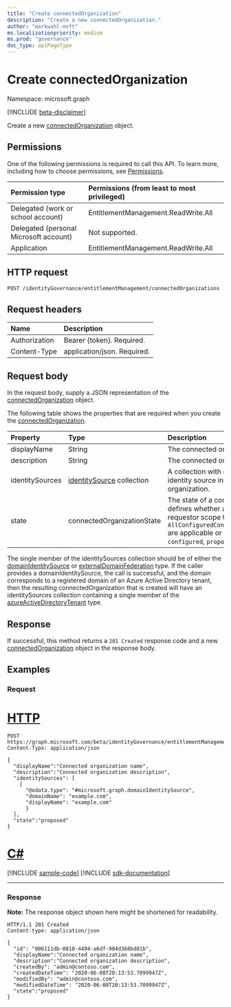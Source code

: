 ```yaml
---
title: "Create connectedOrganization"
description: "Create a new connectedOrganization."
author: "markwahl-msft"
ms.localizationpriority: medium
ms.prod: "governance"
doc_type: apiPageType
---
```


# Create connectedOrganization

Namespace: microsoft.graph

[!INCLUDE [beta-disclaimer](../../includes/beta-disclaimer.md)]

Create a new [connectedOrganization](../resources/connectedorganization.md) object.

## Permissions

One of the following permissions is required to call this API. To learn more, including how to choose permissions, see [Permissions](/graph/permissions-reference).

|Permission type|Permissions (from least to most privileged)|
|:---|:---|
| Delegated (work or school account)     | EntitlementManagement.ReadWrite.All |
| Delegated (personal Microsoft account) | Not supported. |
| Application                            | EntitlementManagement.ReadWrite.All |

## HTTP request

<!-- {
  "blockType": "ignored"
}
-->
```http
POST /identityGovernance/entitlementManagement/connectedOrganizations
```

## Request headers

|Name|Description|
|:---|:---|
|Authorization|Bearer {token}. Required.|
|Content-Type|application/json. Required.|

## Request body
In the request body, supply a JSON representation of the [connectedOrganization](../resources/connectedorganization.md) object.

The following table shows the properties that are required when you create the [connectedOrganization](../resources/connectedorganization.md).

|Property|Type|Description|
|:---|:---|:---|
|displayName|String|The connected organization name. |
|description|String|The connected organization description.|
|identitySources|[identitySource](../resources/identitysource.md) collection|A collection with one element, the initial identity source in this connected organization.|
|state|connectedOrganizationState|The state of a connected organization defines whether assignment policies with requestor scope type `AllConfiguredConnectedOrganizationSubjects` are applicable or not. Possible values are: `configured`, `proposed`.|

The single member of the identitySources collection should be of either the [domainIdentitySource](../resources/domainidentitysource.md) or [externalDomainFederation](../resources/externaldomainfederation.md) type.  If the caller provides a domainIdentitySource, the call is successful, and the domain corresponds to a registered domain of an Azure Active Directory tenant, then the resulting connectedOrganization that is created will have an identitySources collection containing a single member of the [azureActiveDirectoryTenant](../resources/azureactivedirectorytenant.md) type.

## Response

If successful, this method returns a `201 Created` response code and a new [connectedOrganization](../resources/connectedorganization.md) object in the response body.

## Examples

### Request

# [HTTP](#tab/http)
<!-- {
  "blockType": "request",
  "name": "create_connectedorganization_from_connectedorganizations"
}
-->
``` http
POST https://graph.microsoft.com/beta/identityGovernance/entitlementManagement/connectedOrganizations/
Content-Type: application/json

{
  "displayName":"Connected organization name",
  "description":"Connected organization description",
  "identitySources": [
    {
      "@odata.type": "#microsoft.graph.domainIdentitySource",
      "domainName": "example.com",
      "displayName": "example.com"
      }
  ],
  "state":"proposed"
}
```

# [C#](#tab/csharp)
[!INCLUDE [sample-code](../includes/snippets/csharp/create-connectedorganization-from-connectedorganizations-csharp-snippets.md)]
[!INCLUDE [sdk-documentation](../includes/snippets/snippets-sdk-documentation-link.md)]

---


### Response
**Note:** The response object shown here might be shortened for readability.
<!-- {
  "blockType": "response",
  "truncated": true,
  "@odata.type": "microsoft.graph.connectedOrganization"
}
-->
``` http
HTTP/1.1 201 Created
Content-type: application/json

{
  "id": "006111db-0810-4494-a6df-904d368bd81b",
  "displayName":"Connected organization name",
  "description":"Connected organization description",
  "createdBy": "admin@contoso.com",
  "createdDateTime": "2020-06-08T20:13:53.7099947Z",
  "modifiedBy": "admin@contoso.com",
  "modifiedDateTime": "2020-06-08T20:13:53.7099947Z",
  "state":"proposed"
}
```

<!-- uuid: 16cd6b66-4b1a-43a1-adaf-3a886856ed98
2019-02-04 14:57:30 UTC -->
<!-- {
  "type": "#page.annotation",
  "description": "Create connectedOrganization",
  "keywords": "",
  "section": "documentation",
  "tocPath": ""
}-->


